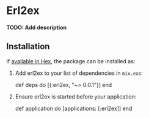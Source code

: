 # Erl2ex

**TODO: Add description**

## Installation

If [available in Hex](https://hex.pm/docs/publish), the package can be installed as:

  1. Add erl2ex to your list of dependencies in `mix.exs`:

        def deps do
          [{:erl2ex, "~> 0.0.1"}]
        end

  2. Ensure erl2ex is started before your application:

        def application do
          [applications: [:erl2ex]]
        end
